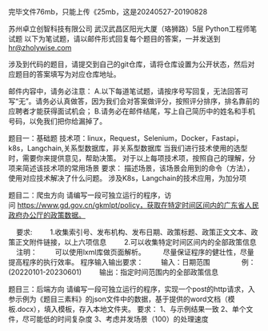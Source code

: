 完毕文件76mb，只能上传《25mb，这是20240527-20190828

苏州卓立创智科技有限公司
武汉武昌区阳光大厦（珞狮路）5层
Python工程师笔试题
以下为笔试题，请以邮件形式回复每个题目的答案，一并发送到 hr@zholywise.com

涉及到代码的题目，请提交到自己的git仓库，请将仓库设置为公开状态，然后对应题目的答案填写为对应仓库地址。 

邮件内容中，请务必注意：
A.以下每道笔试题，请按序号写回复，无法回答可写“无”。请务必认真做答，因为我们会对答案做评分，按照评分排序，排名靠前的应聘者才能获得面试机会；
B.请务必在邮件结尾，写上自己简历中的姓名和手机号码，以免我们把你给漏掉了。


题目一：基础题
    技术项：linux，Request，Selenium，Docker，Fastapi，k8s，Langchain,关系型数据库，非关系型数据库
    当我们进行技术使用的选型时，需要你来提供意见，帮助决策。
    对于以上每项技术项，按照自己的理解，分项来简述该技术项的常用场景
    要求：
    描述场景，该场景会用到的命令（方法），使用对应技术解决了什么问题。
    涉及K8s，Langchain的技术应用，为加分项


题目二：爬虫方向
请编写一段可独立运行的程序，访问 https://www.gd.gov.cn/gkmlpt/policy，获取在特定时间区间内的广东省人民政府办公厅的政策数据。

    要求:
        1.收集索引号、发布机构、发布日期、政策标题、政策正文文本、政策正文附件链接，以上六项信息
        2.可以收集特定时间区间内的全部政策信息
    注明：
        可以使用lxml库做页面解析。
        尽量保证程序的健壮性，尽量提高程序的执行效率。
程序输入输出要求：
        输入：日期范围                例：(20220101-20230601)
        输出：指定时间范围内的全部政策信息



题目三：后端方向
请编写一段可独立运行的程序，实现一个post的http请求，入参示例为《题目三素料》的json文件中的数据，基于提供的word文档（模板.docx），填入模板，存入本地文件夹。
要求：
1、与示例结果一致
2、单个文件，尽可能低的时间复杂度
3、考虑并发场景（100）的处理速度

